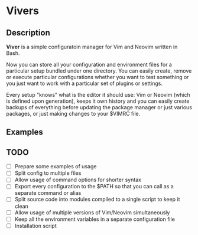 # Vivers

## Description

**Viver** is a simple configuratoin manager for Vim and Neovim written in Bash.

Now you can store all your configuration and environment files for a particular setup bundled under one directory.
You can easily create, remove or execute particular configurations whether you want to test something or you just want
to work with a particular set of plugins or settings.

Every setup "knows" what is the editor it should use: Vim or Neovim (which is defined upon generation),
keeps it own history and you can easily create backups of everything before updating the package manager
or just various packages, or just making changes to your $VIMRC file.

## Examples

## TODO

* [ ] Prepare some examples of usage
* [ ] Split config to multiple files
* [ ] Allow usage of command options for shorter syntax
* [ ] Export every configuration to the $PATH so that you can call as a separate command or alias
* [ ] Split source code into modules compiled to a single script to keep it clean
* [ ] Allow usage of multiple versions of Vim/Neovim simultaneously
* [ ] Keep all the environment variables in a separate configuration file
* [ ] Installation script
